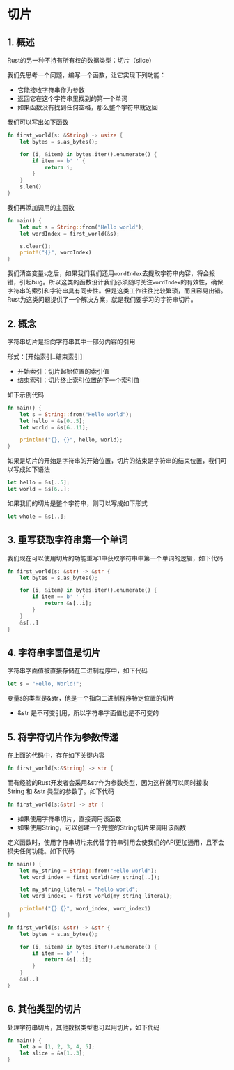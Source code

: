 # 切片

## 1. 概述

Rust的另一种不持有所有权的数据类型：切片（slice）

我们先思考一个问题，编写一个函数，让它实现下列功能：

- 它能接收字符串作为参数
- 返回它在这个字符串里找到的第一个单词
- 如果函数没有找到任何空格，那么整个字符串就返回

我们可以写出如下函数

```rust
fn first_world(s: &String) -> usize {
    let bytes = s.as_bytes();

    for (i, &item) in bytes.iter().enumerate() {
        if item == b' ' {
            return i;
        }
    }
    s.len()
}
```

我们再添加调用的主函数

```rust
fn main() {
    let mut s = String::from("Hello world");
    let wordIndex = first_world(&s);

    s.clear();
    print!("{}", wordIndex)
}
```

我们清空变量`s`之后，如果我们我们还用`wordIndex`去提取字符串内容，将会报错，引起bug。所以这类的函数设计我们必须随时关注`wordIndex`的有效性，确保字符串的索引和字符串具有同步性。但是这类工作往往比较繁琐，而且容易出错。Rust为这类问题提供了一个解决方案，就是我们要学习的字符串切片。

## 2. 概念

字符串切片是指向字符串其中一部分内容的引用

形式：[开始索引..结束索引]

- 开始索引：切片起始位置的索引值
- 结束索引：切片终止索引位置的下一个索引值

如下示例代码

```rust
fn main() {
    let s = String::from("Hello world");
    let hello = &s[0..5];
    let world = &s[6..11];

    println!("{}, {}", hello, world);
}
```

如果是切片的开始是字符串的开始位置，切片的结束是字符串的结束位置，我们可以写成如下语法

```rust
let hello = &s[..5];
let world = &s[6..];
```

如果我们的切片是整个字符串，则可以写成如下形式

```rust
let whole = &s[..];
```

## 3. 重写获取字符串第一个单词

我们现在可以使用切片的功能重写1中获取字符串中第一个单词的逻辑，如下代码

```rust
fn first_world(s: &str) -> &str {
    let bytes = s.as_bytes();

    for (i, &item) in bytes.iter().enumerate() {
        if item == b' ' {
            return &s[..i];
        }
    }
    &s[..]
}
```

## 4. 字符串字面值是切片

字符串字面值被直接存储在二进制程序中，如下代码

```rust
let s = "Hello, World!";
```

变量s的类型是&str，他是一个指向二进制程序特定位置的切片

- &str 是不可变引用，所以字符串字面值也是不可变的

## 5. 将字符切片作为参数传递

在上面的代码中，存在如下关键内容

```rust
fn first_world(s:&String) -> str {
```

而有经验的Rust开发者会采用&str作为参数类型，因为这样就可以同时接收 String 和 &str 类型的参数了。如下代码

```rust
fn first_world(s:&str) -> str {
```

- 如果使用字符串切片，直接调用该函数
- 如果使用String，可以创建一个完整的String切片来调用该函数

定义函数时，使用字符串切片来代替字符串引用会使我们的API更加通用，且不会损失任何功能。如下代码

```rust
fn main() {
    let my_string = String::from("Hello world");
    let word_index = first_world(&my_string[..]);

    let my_string_literal = "hello world";
    let word_index1 = first_world(my_string_literal);

    println!("{} {}", word_index, word_index1)
}

fn first_world(s: &str) -> &str {
    let bytes = s.as_bytes();

    for (i, &item) in bytes.iter().enumerate() {
        if item == b' ' {
            return &s[..i];
        }
    }
    &s[..]
}
```

## 6. 其他类型的切片

处理字符串切片，其他数据类型也可以用切片，如下代码

```rust
fn main() {
    let a = [1, 2, 3, 4, 5];
    let slice = &a[1..3];
}
```

